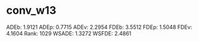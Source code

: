 # conv_w13

ADEb: 1.9121
ADEp: 0.7715
ADEv: 2.2954
FDEb: 3.5512
FDEp: 1.5048
FDEv: 4.1604
Rank: 1029
WSADE: 1.3272
WSFDE: 2.4861